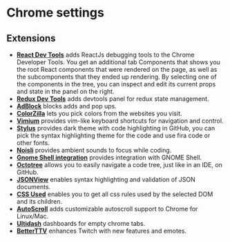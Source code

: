 # Chrome settings

## Extensions

- [**React Dev Tools**](https://chrome.google.com/webstore/detail/react-developer-tools/fmkadmapgofadopljbjfkapdkoienihi) adds ReactJs debugging tools to the Chrome Developer Tools. You get an additional tab Components that shows you the root React components that were rendered on the page, as well as the subcomponents that they ended up rendering. By selecting one of the components in the tree, you can inspect and edit its current props and state in the panel on the right.
- [**Redux Dev Tools**](https://github.com/zalmoxisus/redux-devtools-extension) adds devtools panel for redux state management.
- [**AdBlock**](https://chrome.google.com/webstore/detail/adblock-%E2%80%94-best-ad-blocker/gighmmpiobklfepjocnamgkkbiglidom) blocks adds and pop ups.
- [**ColorZilla**](https://chrome.google.com/webstore/detail/colorzilla/bhlhnicpbhignbdhedgjhgdocnmhomnp) lets you pick colors from the websites you visit.
- [**Vimium**](https://chrome.google.com/webstore/detail/vimium/dbepggeogbaibhgnhhndojpepiihcmeb) provides vim-like keyboard shortcuts for navigation and control.
- [**Stylus**](https://github.com/StylishThemes/GitHub-Dark) provides dark theme with code highlighting in GitHub, you can pick the syntax highlighting theme for the code and use fira code or other fonts.
- [**Noisli**](https://www.noisli.com/) provides ambient sounds to focus while coding.
- [**Gnome Shell integration**](https://chrome.google.com/webstore/detail/gnome-shell-integration/gphhapmejobijbbhgpjhcjognlahblep) provides integration with GNOME Shell.
- [**Octotree**](https://chrome.google.com/webstore/detail/octotree/bkhaagjahfmjljalopjnoealnfndnagc) allows you to easily navigate a code tree, just like in an IDE, on GitHub.
- [**JSONView**](https://chrome.google.com/webstore/detail/jsonview/chklaanhfefbnpoihckbnefhakgolnmc) enables syntax highlighting and validation of JSON documents.
- [**CSS Used**](https://chrome.google.com/webstore/detail/css-used/cdopjfddjlonogibjahpnmjpoangjfff) enables you to get all css rules used by the selected DOM and its children.
- [**AutoScroll**](https://chrome.google.com/webstore/detail/autoscroll/occjjkgifpmdgodlplnacmkejpdionan) adds customizable autoscroll support to Chrome for Linux/Mac.
- [**Ultidash**](https://chrome.google.com/webstore/detail/ultidash-new-tab/dghaelfeofkkdebndhkfoneojddiebhd) dashboards for empty chrome tabs.
- [**BetterTTV**](https://chrome.google.com/webstore/detail/betterttv/ajopnjidmegmdimjlfnijceegpefgped?hl=en) enhances Twitch with new features and emotes.

